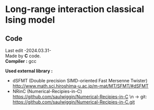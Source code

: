 # Long-range interaction classical Ising model
## Code
Last edit -2024.03.31-  
Made by **C** code.  
**Compiler :** gcc
  
**Used external library :**  
- dSFMT (Double precision SIMD-oriented Fast Mersenne Twister) http://www.math.sci.hiroshima-u.ac.jp/m-mat/MT/SFMT/#dSFMT  
- NRinC (Numerical-Recipies-in-C) https://github.com/saulwiggin/Numerical-Recipies-in-C \n
  -> git: https://github.com/saulwiggin/Numerical-Recipies-in-C.git
